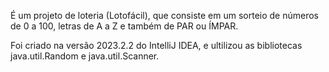 É um projeto de loteria (Lotofácil), que consiste em um sorteio de números de 0 a 100, letras de A a Z e também de PAR ou ÍMPAR.

Foi criado na versão 2023.2.2 do IntelliJ IDEA, e ultilizou as bibliotecas java.util.Random e java.util.Scanner.
